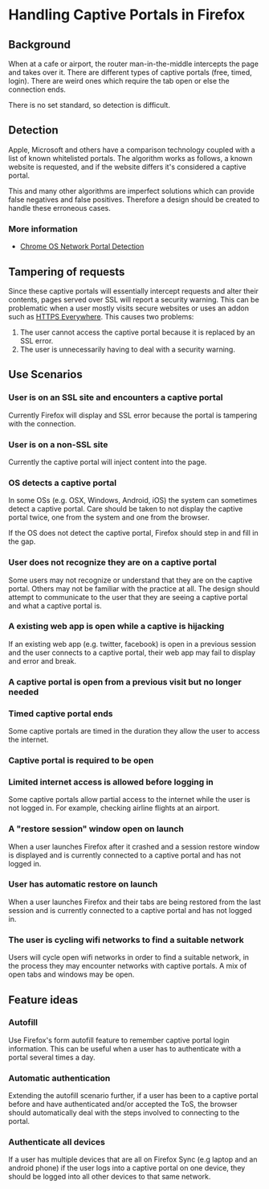# Handling Captive Portals in Firefox

## Background

When at a cafe or airport, the router man-in-the-middle intercepts the page and
takes over it. There are different types of captive portals (free, timed,
login). There are weird ones which require the tab open or else the connection
ends.

There is no set standard, so detection is difficult.


## Detection

Apple, Microsoft and others have a comparison technology coupled with a list of
known whitelisted portals. The algorithm works as follows, a known website is
requested, and if the website differs it's considered a captive portal.

This and many other algorithms are imperfect solutions which can provide false
negatives and false positives. Therefore a design should be created to handle
these erroneous cases.

### More information

- [Chrome OS Network Portal Detection][chromeDetection]

[chromeDetection]:http://www.chromium.org/chromium-os/chromiumos-design-docs/network-portal-detection


## Tampering of requests

Since these captive portals will essentially intercept requests and alter their
contents, pages served over SSL will report a security warning. This can be
problematic when a user mostly visits secure websites or uses an addon such as
[HTTPS Everywhere][httpsEverywhere]. This causes two problems:

1. The user cannot access the captive portal because it is replaced by an SSL
error.
2. The user is unnecessarily having to deal with a security warning.

[httpsEverywhere]:https://www.eff.org/https-everywhere


## Use Scenarios

### User is on an SSL site and encounters a captive portal
Currently Firefox will display and SSL error because the portal is tampering
with the connection.

### User is on a non-SSL site

Currently the captive portal will inject content into the page.

### OS detects a captive portal

In some OSs (e.g. OSX, Windows, Android, iOS) the system can sometimes detect
a captive portal. Care should be taken to not display the captive portal twice,
one from the system and one from the browser.

If the OS does not detect the captive portal, Firefox should step in and fill in
the gap.

### User does not recognize they are on a captive portal

Some users may not recognize or understand that they are on the captive portal.
Others may not be familiar with the practice at all. The design should attempt
to communicate to the user that they are seeing a captive portal and what a
captive portal is.

### A existing web app is open while a captive is hijacking

If an existing web app (e.g. twitter, facebook) is open in a previous session
and the user connects to a captive portal, their web app may fail to display
and error and break.

### A captive portal is open from a previous visit but no longer needed

### Timed captive portal ends

Some captive portals are timed in the duration they allow the user to access the
internet.

### Captive portal is required to be open

### Limited internet access is allowed before logging in

Some captive portals allow partial access to the internet while the user is not
logged in. For example, checking airline flights at an airport.

### A "restore session" window open on launch

When a user launches Firefox after it crashed and a session restore window is
displayed and is currently connected to a captive portal and has not logged in.

### User has automatic restore on launch

When a user launches Firefox and their tabs are being restored from the last
session and is currently connected to a captive portal and has not logged in.

### The user is cycling wifi networks to find a suitable network

Users will cycle open wifi networks in order to find a suitable network, in the
process they may encounter networks with captive portals. A mix of open tabs
and windows may be open.

## Feature ideas

### Autofill

Use Firefox's form autofill feature to remember captive portal login
information. This can be useful when a user has to authenticate with a portal
several times a day.

### Automatic authentication

Extending the autofill scenario further, if a user has been to a captive portal
before and have authenticated and/or accepted the ToS, the browser should
automatically deal with the steps involved to connecting to the portal.

### Authenticate all devices

If a user has multiple devices that are all on Firefox Sync (e.g laptop and an
android phone) if the user logs into a captive portal on one device, they should
be logged into all other devices to that same network.
